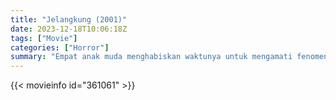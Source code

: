 ```yaml
---
title: "Jelangkung (2001)"
date: 2023-12-18T10:06:18Z
tags: ["Movie"]
categories: ["Horror"]
summary: "Empat anak muda menghabiskan waktunya untuk mengamati fenomena supernatural."
---
```



<mux-player stream-type="on-demand"
src="https://kp3d-my.sharepoint.com/personal/ryoo_kp3d_onmicrosoft_com/_layouts/15/download.aspx?share=EcnoNAAaFM9Alync9Jgd-mIB6xFF-l3zLCZ-vjW328_6zQ" prefer-playback="mse" controls>

</mux-player>


{{< movieinfo id="361061" >}}

<script src="https://cdn.jsdelivr.net/npm/@mux/mux-player"></script>

 <script type="application/ld+json ">
{
"@context": "https://schema.org/",
"@type": "VideoObject",
"name": "Jelangkung (2001)",
"contentUrl": "https://stream.mux.com/2pmd9lxn6FsR02aeKUvEDaw9xl9TQclZvPFrVAPQI7fc.m3u8",
"thumbnailUrl": "https://www.themoviedb.org/t/p/original/98mcyCX6Wl0FAbInohfnwu4W6cz.jpg?width=314&fit_mode=preserve&time=25",
"uploadDate": "2023-12-18T10:06:18Z",
}

</script>